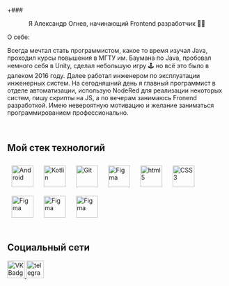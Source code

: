 +### <div align="center">Я Александр Огнев, начинающий Frontend разработчик 👨‍💻</div>  
  

О себе:  
  

Всегда мечтал стать программистом, какое то время изучал Java, проходил курсы повышения в МГТУ им. Баумана по Java, пробовал немного cебя в Unity, сделал небольшую игру 🕹️ но всё это было в далеком 2016 году. Далее работал инженером по эксплуатации инженерных систем. На сегодняшний день я главный программист в отделе автоматизации, использую NodeRed для реализации некоторых систем, пишу скрипты на JS, а по вечерам занимаюсь Fronend разработкой. Имею невероятную мотивацию и желание заниматься программированием профессионально.   
  

<br/>  


## Мой стек технологий





<div align="start">  
<a href="https://www.android.com/intl/en_in/" target="_blank"><img style="margin: 10px" src="https://profilinator.rishav.dev/skills-assets/android-original-wordmark.svg" alt="Android" height="50" /></a>  
<a href="https://kotlinlang.org/" target="_blank"><img style="margin: 10px" src="https://profilinator.rishav.dev/skills-assets/kotlinlang-icon.svg" alt="Kotlin" height="50" /></a>  
<a href="https://github.com/" target="_blank"><img style="margin: 10px" src="https://profilinator.rishav.dev/skills-assets/git-scm-icon.svg" alt="Git" height="50" /></a>
<a href="https://www.figma.com/" target="_blank"><img style="margin: 10px" src="https://profilinator.rishav.dev/skills-assets/figma-icon.svg" alt="Figma" height="50" /></a>  
<a href="https://en.wikipedia.org/wiki/HTML5" target="_blank"><img style="margin: 10px" src="https://profilinator.rishav.dev/skills-assets/html5-original-wordmark.svg" alt="html5" height="50" /></a>  
<a href="https://www.w3schools.com/css/" target="_blank"><img style="margin: 10px" src="https://profilinator.rishav.dev/skills-assets/css3-original-wordmark.svg" alt="CSS3" height="50" /></a>  
<a href="https://www.javascript.com" target="_blank"><img style="margin: 10px" src="https://profilinator.rishav.dev/skills-assets/javascript-original.svg" alt="Figma" height="50" /></a>  
<a href="https://www.typescriptlang.org" target="_blank"><img style="margin: 10px" src="https://profilinator.rishav.dev/skills-assets/typescript-original.svg" alt="Figma" height="50" /></a>  
<a href="https://react.dev" target="_blank"><img style="margin: 10px" src="https://profilinator.rishav.dev/skills-assets/react-original-wordmark.svg" alt="Figma" height="50" /></a>  
  

</div>










<br/>  


## Социальный сети 
<div align="start">

<a href="https://vk.com/ognev13" target="_blank">
      <img src="https://cdn-icons-png.flaticon.com/512/145/145813.png" width="40" height="40" alt="VK Badge"/>
    </a>

<a href="https://t.me/OgneFF" target="_blank">
      <img src="https://cdn-icons-png.flaticon.com/512/2111/2111646.png" width="40" height="40" alt="telegram group" />
    </a>

 
</div>  

<br />


